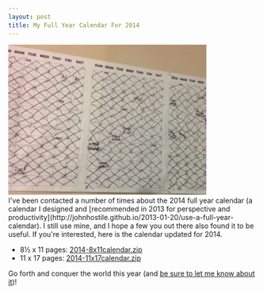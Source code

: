 ```yaml
---
layout: post
title: My Full Year Calendar For 2014
---
```

<img src="/img/endof2013calendar.jpg" class="centered">
<br>
I've been contacted a number of times about the 2014 full year calendar (a calendar I designed and [recommended in 2013 for perspective and productivity](http://johnhostile.github.io/2013-01-20/use-a-full-year-calendar). I still use mine, and I hope a few you out there also found it to be useful. If you're interested, here is the calendar updated for 2014.

 + 8&#189; x 11 pages: [2014-8x11calendar.zip](/files/8x11calendar.zip)
 + 11 x 17 pages: [2014-11x17calendar.zip](/files/11x17calendar.zip)

Go forth and conquer the world this year (and [be sure to let me know about it](https://plus.google.com/+JohnHostile))!